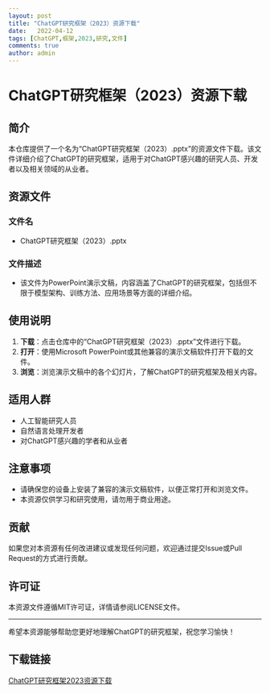 ```yaml
---
layout: post
title: "ChatGPT研究框架（2023）资源下载"
date:   2022-04-12
tags: [ChatGPT,框架,2023,研究,文件]
comments: true
author: admin
---
```

# ChatGPT研究框架（2023）资源下载

## 简介

本仓库提供了一个名为“ChatGPT研究框架（2023）.pptx”的资源文件下载。该文件详细介绍了ChatGPT的研究框架，适用于对ChatGPT感兴趣的研究人员、开发者以及相关领域的从业者。

## 资源文件

### 文件名
- ChatGPT研究框架（2023）.pptx

### 文件描述
- 该文件为PowerPoint演示文稿，内容涵盖了ChatGPT的研究框架，包括但不限于模型架构、训练方法、应用场景等方面的详细介绍。

## 使用说明

1. **下载**：点击仓库中的“ChatGPT研究框架（2023）.pptx”文件进行下载。
2. **打开**：使用Microsoft PowerPoint或其他兼容的演示文稿软件打开下载的文件。
3. **浏览**：浏览演示文稿中的各个幻灯片，了解ChatGPT的研究框架及相关内容。

## 适用人群

- 人工智能研究人员
- 自然语言处理开发者
- 对ChatGPT感兴趣的学者和从业者

## 注意事项

- 请确保您的设备上安装了兼容的演示文稿软件，以便正常打开和浏览文件。
- 本资源仅供学习和研究使用，请勿用于商业用途。

## 贡献

如果您对本资源有任何改进建议或发现任何问题，欢迎通过提交Issue或Pull Request的方式进行贡献。

## 许可证

本资源文件遵循MIT许可证，详情请参阅LICENSE文件。

---

希望本资源能够帮助您更好地理解ChatGPT的研究框架，祝您学习愉快！

## 下载链接

[ChatGPT研究框架2023资源下载](https://pan.quark.cn/s/49b6f187ae20)